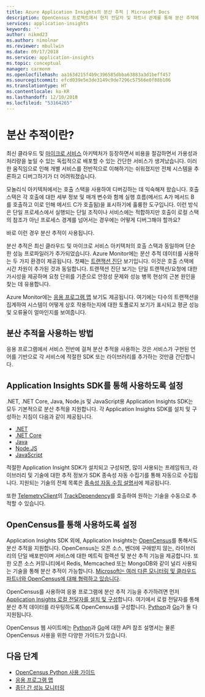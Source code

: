```yaml
---
title: Azure Application Insights의 분산 추적 | Microsoft Docs
description: OpenCensus 프로젝트에서 현지 전달자 및 파트너 관계를 통해 분산 추적에 대한 Microsoft의 지원 정보를 제공합니다.
services: application-insights
keywords: ''
author: nikmd23
ms.author: nimolnar
ms.reviewer: mbullwin
ms.date: 09/17/2018
ms.service: application-insights
ms.topic: conceptual
manager: carmonm
ms.openlocfilehash: aa163d215f4b9c396585dbba63883a3d1beff457
ms.sourcegitcommit: efcd039e5e3de3149c9de7296c57566e0f88b106
ms.translationtype: HT
ms.contentlocale: ko-KR
ms.lasthandoff: 12/10/2018
ms.locfileid: "53164265"
---
```

# <a name="what-is-distributed-tracing"></a>분산 추적이란?

최신 클라우드 및 [마이크로 서비스](http://azure.com/microservices) 아키텍처가 등장하면서 비용을 절감하면서 가용성과 처리량을 높일 수 있는 독립적으로 배포할 수 있는 간단한 서비스가 생겨났습니다. 이러한 움직임으로 인해 개별 서비스를 전반적으로 이해하기는 쉬워졌지만 전체 시스템을 추론하고 디버그하기가 더 어려워졌습니다.

모놀리식 아키텍처에서는 호출 스택을 사용하여 디버깅하는 데 익숙해져 왔습니다. 호출 스택은 각 호출에 대한 세부 정보 및 매개 변수와 함께 실행 흐름(메서드 A가 메서드 B를 호출하고 이로 인해 메서드 C가 호출됨)을 표시하기에 훌륭한 도구입니다. 이런 방식은 단일 프로세스에서 실행되는 단일 조직이나 서비스에는 적합하지만 호출이 로컬 스택의 참조가 아닌 프로세스 경계를 넘어서는 경우에는 어떻게 디버그해야 할까요? 

바로 이런 경우 분산 추적이 사용됩니다.  

분산 추적은 최신 클라우드 및 마이크로 서비스 아키텍처의 호출 스택과 동일하며 단순한 성능 프로파일러가 추가되었습니다. Azure Monitor에는 분산 추적 데이터를 사용하는 두 가지 환경이 제공됩니다. 첫째는 [트랜잭션 진단](https://docs.microsoft.com/azure/application-insights/app-insights-transaction-diagnostics) 보기입니다. 이것은 호출 스택에 시간 차원이 추가된 것과 동일합니다. 트랜잭션 진단 보기는 단일 트랜잭션/요청에 대한 가시성을 제공하며 요청 단위를 기준으로 안정성 문제와 성능 병목 현상의 근본 원인을 찾는 데 유용합니다.

Azure Monitor에는 [응용 프로그램 맵](https://docs.microsoft.com/azure/application-insights/app-insights-app-map) 보기도 제공됩니다. 여기에는 다수의 트랜잭션을 집계하여 시스템이 어떻게 상호 작용하는지에 대한 토폴로지 보기가 표시되고 평균 성능 및 오류율이 얼마인지를 보여줍니다. 

## <a name="how-to-enable-distributed-tracing"></a>분산 추적을 사용하는 방법

응용 프로그램에서 서비스 전반에 걸쳐 분산 추적을 사용하는 것은 서비스가 구현된 언어를 기반으로 각 서비스에 적절한 SDK 또는 라이브러리를 추가하는 것만큼 간단합니다.

## <a name="enabling-via-application-insights-sdks"></a>Application Insights SDK를 통해 사용하도록 설정

.NET, .NET Core, Java, Node.js 및 JavaScript용 Application Insights SDK는 모두 기본적으로 분산 추적을 지원합니다. 각 Application Insights SDK를 설치 및 구성하는 지침이 다음과 같이 제공됩니다.

* [.NET](https://docs.microsoft.com/azure/application-insights/quick-monitor-portal)
* [.NET Core](https://docs.microsoft.com/azure/application-insights/app-insights-dotnetcore-quick-start)
* [Java](https://docs.microsoft.com/azure/application-insights/app-insights-java-get-started)
* [Node.JS](https://docs.microsoft.com/azure/application-insights/app-insights-nodejs-quick-start)
* [JavaScript](https://docs.microsoft.com/azure/application-insights/app-insights-javascript)

적절한 Application Insight SDK가 설치되고 구성되면, 많이 사용되는 프레임워크, 라이브러리 및 기술에 대한 추적 정보가 SDK 종속성 자동 수집기를 통해 자동으로 수집됩니다. 지원되는 기술의 전체 목록은 [종속성 자동 수집 설명서](https://docs.microsoft.com/azure/application-insights/auto-collect-dependencies)에 제공됩니다.

 또한 [TelemetryClient](https://docs.microsoft.com/azure/application-insights/app-insights-api-custom-events-metrics)의 [TrackDependency](https://docs.microsoft.com/azure/application-insights/app-insights-api-custom-events-metrics)를 호출하여 원하는 기술을 수동으로 추적할 수 있습니다.

## <a name="enable-via-opencensus"></a>OpenCensus를 통해 사용하도록 설정

Application Insights SDK 외에, Application Insights는 [OpenCensus](https://opencensus.io/)를 통해서도 분산 추적을 지원합니다. OpenCensus는 오픈 소스, 벤더에 구애받지 않는, 라이브러리의 단일 배포판이며 서비스에 대한 메트릭 컬렉션 및 분산 추적 기능을 제공합니다. 또한 오픈 소스 커뮤니티에서 Redis, Memcached 또는 MongoDB와 같이 널리 사용되는 기술을 통해 분산 추적이 가능합니다. [Microsoft는 여러 다른 모니터링 및 클라우드 파트너와 OpenCensus에 대해 협력하고 있습니다](https://open.microsoft.com/2018/06/13/microsoft-joins-the-opencensus-project/).

OpenCensus를 사용하여 응용 프로그램에 분산 추적 기능을 추가하려면 먼저 [Application Insights 로컬 전달자를 설치 및 구성](./opencensus-local-forwarder.md)합니다. 여기에서 로컬 전달자를 통해 분산 추적 데이터를 라우팅하도록 OpenCensus를 구성합니다. [Python](./opencensus-python.md)과 [Go](./opencensus-go.md)가 둘 다 지원됩니다.

OpenCensus 웹 사이트에는 [Python](https://opencensus.io/api/python/trace/usage.html)과 [Go](https://godoc.org/go.opencensus.io)에 대한 API 참조 설명서는 물론 OpenCensus 사용을 위한 다양한 가이드가 있습니다. 

## <a name="next-steps"></a>다음 단계

* [OpenCensus Python 사용 가이드](https://opencensus.io/api/python/trace/usage.html)
* [응용 프로그램 맵](./app-insights-app-map.md)
* [종단 간 성능 모니터링](./app-insights-tutorial-performance.md)
